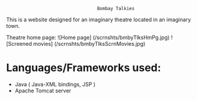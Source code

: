                                       Bombay Talkies
This is a website designed for an imaginary theatre located in an imaginary town. 

Theatre home page:
![Home page] (/scrnshts/bmbyTlksHmPg.jpg)
![Screened movies] (/scrnshts/bmbyTlksScrnMovies.jpg)

Languages/Frameworks used:
==========================
  * Java ( Java-XML bindings, JSP )
  * Apache Tomcat server
